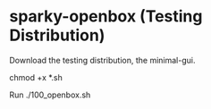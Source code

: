 # sparky-openbox  (Testing Distribution)

Download the testing distribution, the minimal-gui.

chmod +x *.sh

Run ./100_openbox.sh

